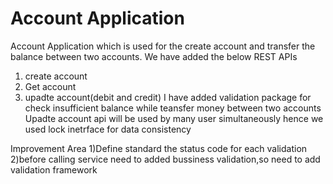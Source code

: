 # Account Application

Account Application which is used for the create account and transfer the balance between two accounts.
We have added the below REST APIs
 1) create account
 2) Get account 
 3) upadte account(debit and credit)
I have added validation package for check insufficient balance while teansfer money between two accounts
Upadte account api will be used by many user simultaneously hence we used lock inetrface for data consistency

Improvement Area 
 1)Define standard the status code for each validation 
 2)before calling service need to added bussiness validation,so need to add validation framework  
 
 
 
